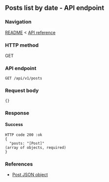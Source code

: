 ## Posts list by date - API endpoint

### Navigation
[README](../../../../README.md)
<
[API reference](../../../api_reference.md)

### HTTP method
GET

### API endpoint
`GET /api/v1/posts`

### Request body
```
{}
```

### Response
#### Success
```
HTTP code 200 :ok
{
  "posts: "[Post]"                                                              (array of objects, required)
}
```

### References
- [Post JSON object](../../../json_objects/post.md)
